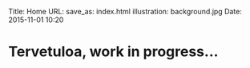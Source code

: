 Title: Home
URL:
save_as: index.html
illustration: background.jpg
Date: 2015-11-01 10:20

# Tervetuloa, work in progress...

